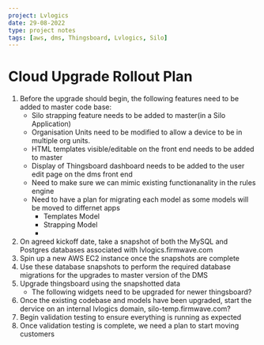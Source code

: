 ```yaml
---
project: Lvlogics
date: 29-08-2022
type: project notes
tags: [aws, dms, Thingsboard, Lvlogics, Silo]
---
```


# Cloud Upgrade Rollout Plan

1. Before the upgrade should begin, the following features need to be added to master code base:
	- Silo strapping feature needs to be added to master(in a Silo Application)
	- Organisation Units need to be modified to allow a device to be in multiple org units.
	- HTML templates visible/editable on the front end needs to be added to master
	- Display of Thingsboard dashboard needs to be added to the user edit page on the dms front end
	- Need to make sure we can mimic existing functionanality in the rules engine
	- Need to have a plan for migrating each model as some models will be moved to differnet apps
		- Templates Model
		- Strapping Model
		- 
1. On agreed kickoff date, take a snapshot of both the MySQL and Postgres databases associated with lvlogics.firmwave.com
2. Spin up a new AWS EC2 instance once the snapshots are complete 
3. Use these database snapshots to perform the required database migrations for the upgrades to master version of the DMS 
4. Upgrade thingsboard using the snapshotted data
	- The following widgets need to be upgraded for newer thingsboard?
5. Once the existing codebase and models have been upgraded, start the dervice on an internal lvlogics domain, silo-temp.firmwave.com?
6. Begin validation testing to ensure everything is running as expected
7. Once validation testing is complete, we need a plan to start moving customers